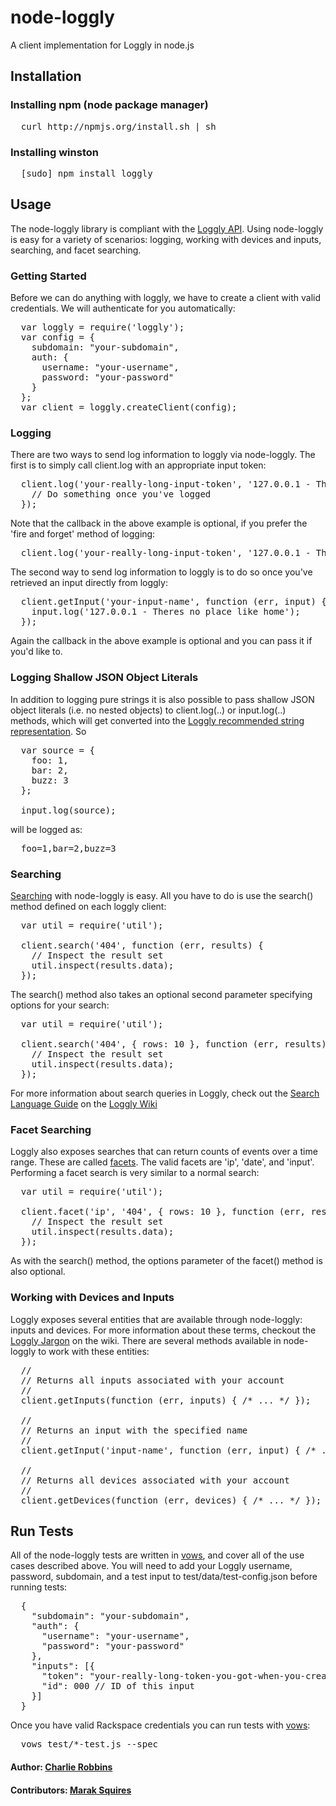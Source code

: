 # node-loggly

A client implementation for Loggly in node.js

## Installation

### Installing npm (node package manager)
<pre>
  curl http://npmjs.org/install.sh | sh
</pre>

### Installing winston
<pre>
  [sudo] npm install loggly
</pre>

## Usage

The node-loggly library is compliant with the [Loggly API][0]. Using node-loggly is easy for a variety of scenarios: logging, working with devices and inputs, searching, and facet searching.

### Getting Started
Before we can do anything with loggly, we have to create a client with valid credentials. We will authenticate for you automatically: 
<pre>
  var loggly = require('loggly');
  var config = {
    subdomain: "your-subdomain",
    auth: {
      username: "your-username",
      password: "your-password"
    }
  };
  var client = loggly.createClient(config);
</pre>

### Logging
There are two ways to send log information to loggly via node-loggly. The first is to simply call client.log with an appropriate input token:

<pre>
  client.log('your-really-long-input-token', '127.0.0.1 - Theres no place like home', function (err, result) {
    // Do something once you've logged
  });
</pre>

Note that the callback in the above example is optional, if you prefer the 'fire and forget' method of logging:
<pre>
  client.log('your-really-long-input-token', '127.0.0.1 - Theres no place like home');
</pre>

The second way to send log information to loggly is to do so once you've retrieved an input directly from loggly:
<pre>
  client.getInput('your-input-name', function (err, input) {
    input.log('127.0.0.1 - Theres no place like home');
  });
</pre> 

Again the callback in the above example is optional and you can pass it if you'd like to.

### Logging Shallow JSON Object Literals
In addition to logging pure strings it is also possible to pass shallow JSON object literals (i.e. no nested objects) to client.log(..) or input.log(..) methods, which will get converted into the [Loggly recommended string representation][1]. So

<pre>
  var source = {
    foo: 1,
    bar: 2,
    buzz: 3
  };
  
  input.log(source);
</pre>

will be logged as: 

<pre>
  foo=1,bar=2,buzz=3
</pre>

### Searching
[Searching][3] with node-loggly is easy. All you have to do is use the search() method defined on each loggly client:
<pre>
  var util = require('util');
  
  client.search('404', function (err, results) {
    // Inspect the result set
    util.inspect(results.data);
  });
</pre>

The search() method also takes an optional second parameter specifying options for your search:
<pre>
  var util = require('util');
  
  client.search('404', { rows: 10 }, function (err, results) {
    // Inspect the result set
    util.inspect(results.data);
  });
</pre>

For more information about search queries in Loggly, check out the [Search Language Guide][4] on the [Loggly Wiki][5]

### Facet Searching
Loggly also exposes searches that can return counts of events over a time range. These are called [facets][6]. The valid facets are 'ip', 'date', and 'input'. Performing a facet search is very similar to a normal search: 
<pre>
  var util = require('util');
  
  client.facet('ip', '404', { rows: 10 }, function (err, results) {
    // Inspect the result set
    util.inspect(results.data);
  });
</pre>

As with the search() method, the options parameter of the facet() method is also optional. 

### Working with Devices and Inputs
Loggly exposes several entities that are available through node-loggly: inputs and devices. For more information about these terms, checkout the [Loggly Jargon][7] on the wiki. There are several methods available in node-loggly to work with these entities: 

<pre>
  //
  // Returns all inputs associated with your account
  //
  client.getInputs(function (err, inputs) { /* ... */ });
  
  //
  // Returns an input with the specified name
  //
  client.getInput('input-name', function (err, input) { /* ... */ });
  
  //
  // Returns all devices associated with your account
  //
  client.getDevices(function (err, devices) { /* ... */ });
</pre>

## Run Tests
All of the node-loggly tests are written in [vows][7], and cover all of the use cases described above. You will need to add your Loggly username, password, subdomain, and a test input to test/data/test-config.json before running tests:
<pre>
  {
    "subdomain": "your-subdomain",
    "auth": {
      "username": "your-username",
      "password": "your-password"
    },
    "inputs": [{
      "token": "your-really-long-token-you-got-when-you-created-an-http-input",
      "id": 000 // ID of this input
    }]
  }
</pre>

Once you have valid Rackspace credentials you can run tests with [vows][7]:
<pre>
  vows test/*-test.js --spec
</pre>

#### Author: [Charlie Robbins](http://www.charlierobbins.com)
#### Contributors: [Marak Squires](http://github.com/marak)

[0]: http://wiki.loggly.com/apidocumentation
[1]: http://wiki.loggly.com/loggingfromcode
[3]: http://wiki.loggly.com/apidocumentation#search_uri
[4]: http://wiki.loggly.com/searchguide
[5]: http://wiki.loggly.com/
[6]: http://wiki.loggly.com/apidocumentation#facet_uris
[7]: http://wiki.loggly.com/loggingjargon
[8]: http://vowsjs.org